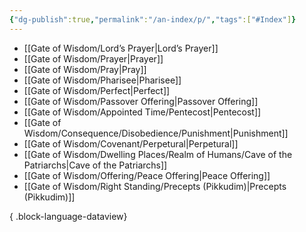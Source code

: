 ```yaml
---
{"dg-publish":true,"permalink":"/an-index/p/","tags":["#Index"]}
---
```



- [[Gate of Wisdom/Lord’s Prayer\|Lord’s Prayer]]
- [[Gate of Wisdom/Prayer\|Prayer]]
- [[Gate of Wisdom/Pray\|Pray]]
- [[Gate of Wisdom/Pharisee\|Pharisee]]
- [[Gate of Wisdom/Perfect\|Perfect]]
- [[Gate of Wisdom/Passover Offering\|Passover Offering]]
- [[Gate of Wisdom/Appointed Time/Pentecost\|Pentecost]]
- [[Gate of Wisdom/Consequence/Disobedience/Punishment\|Punishment]]
- [[Gate of Wisdom/Covenant/Perpetural\|Perpetural]]
- [[Gate of Wisdom/Dwelling Places/Realm of Humans/Cave of the Patriarchs\|Cave of the Patriarchs]]
- [[Gate of Wisdom/Offering/Peace Offering\|Peace Offering]]
- [[Gate of Wisdom/Right Standing/Precepts (Pikkudim)\|Precepts (Pikkudim)]]

{ .block-language-dataview}